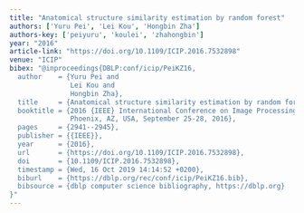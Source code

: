 ```yaml
---
title: "Anatomical structure similarity estimation by random forest"
authors: ['Yuru Pei', 'Lei Kou', 'Hongbin Zha']
authors-key: ['peiyuru', 'koulei', 'zhahongbin']
year: "2016"
article-link: "https://doi.org/10.1109/ICIP.2016.7532898"
venue: "ICIP"
bibex: "@inproceedings{DBLP:conf/icip/PeiKZ16,
  author    = {Yuru Pei and
               Lei Kou and
               Hongbin Zha},
  title     = {Anatomical structure similarity estimation by random forest},
  booktitle = {2016 {IEEE} International Conference on Image Processing, {ICIP} 2016,
               Phoenix, AZ, USA, September 25-28, 2016},
  pages     = {2941--2945},
  publisher = {{IEEE}},
  year      = {2016},
  url       = {https://doi.org/10.1109/ICIP.2016.7532898},
  doi       = {10.1109/ICIP.2016.7532898},
  timestamp = {Wed, 16 Oct 2019 14:14:52 +0200},
  biburl    = {https://dblp.org/rec/conf/icip/PeiKZ16.bib},
  bibsource = {dblp computer science bibliography, https://dblp.org}
}"
---
```

